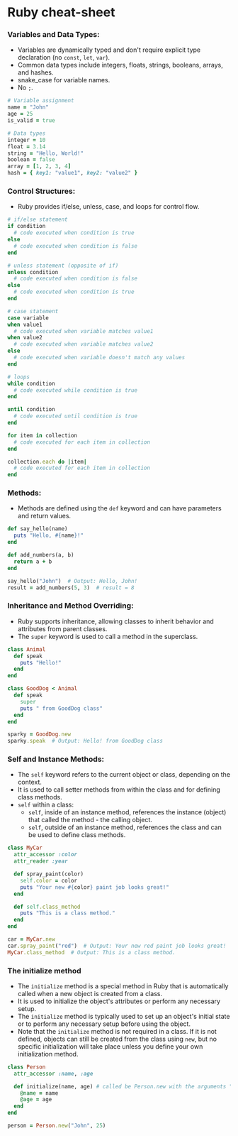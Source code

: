 # Ruby cheat-sheet

### Variables and Data Types:
* Variables are dynamically typed and don't require explicit type declaration (no ```const```, ```let```, ```var```).
* Common data types include integers, floats, strings, booleans, arrays, and hashes.
* snake_case for variable names.
* No ```;```.

``` Ruby
# Variable assignment
name = "John"
age = 25
is_valid = true

# Data types
integer = 10
float = 3.14
string = "Hello, World!"
boolean = false
array = [1, 2, 3, 4]
hash = { key1: "value1", key2: "value2" }

```

### Control Structures:
* Ruby provides if/else, unless, case, and loops for control flow.

```Ruby
# if/else statement
if condition
  # code executed when condition is true
else
  # code executed when condition is false
end

# unless statement (opposite of if)
unless condition
  # code executed when condition is false
else
  # code executed when condition is true
end

# case statement
case variable
when value1
  # code executed when variable matches value1
when value2
  # code executed when variable matches value2
else
  # code executed when variable doesn't match any values
end

# loops
while condition
  # code executed while condition is true
end

until condition
  # code executed until condition is true
end

for item in collection
  # code executed for each item in collection
end

collection.each do |item|
  # code executed for each item in collection
end
```

### Methods:
* Methods are defined using the ```def``` keyword and can have parameters and return values.

```Ruby
def say_hello(name)
  puts "Hello, #{name}!"
end

def add_numbers(a, b)
  return a + b
end

say_hello("John")  # Output: Hello, John!
result = add_numbers(5, 3)  # result = 8
```

### Inheritance and Method Overriding:
* Ruby supports inheritance, allowing classes to inherit behavior and attributes from parent classes.
* The ```super``` keyword is used to call a method in the superclass.

```Ruby
class Animal
  def speak
    puts "Hello!"
  end
end

class GoodDog < Animal
  def speak
    super
    puts " from GoodDog class"
  end
end

sparky = GoodDog.new
sparky.speak  # Output: Hello! from GoodDog class
```

### Self and Instance Methods:
* The ```self``` keyword refers to the current object or class, depending on the context.
* It is used to call setter methods from within the class and for defining class methods.
* ```self``` within a class:
  * ```self```, inside of an instance method, references the instance (object) that called the method - the calling object.
  * ```self```, outside of an instance method, references the class and can be used to define class methods.

```Ruby
class MyCar
  attr_accessor :color
  attr_reader :year

  def spray_paint(color)
    self.color = color
    puts "Your new #{color} paint job looks great!"
  end

  def self.class_method
    puts "This is a class method."
  end
end

car = MyCar.new
car.spray_paint("red")  # Output: Your new red paint job looks great!
MyCar.class_method  # Output: This is a class method.
```

### The **initialize** method
* The ```initialize``` method is a special method in Ruby that is automatically called when a new object is created from a class.
* It is used to initialize the object's attributes or perform any necessary setup.
* The ```initialize``` method is typically used to set up an object's initial state or to perform any necessary setup before using the object.
* Note that the ```initialize``` method is not required in a class. If it is not defined, objects can still be created from the class using ```new```, but no specific initialization will take place unless you define your own initialization method.

```Ruby
class Person
  attr_accessor :name, :age

  def initialize(name, age) # called be Person.new with the arguments "John" and 25
    @name = name
    @age = age
  end
end

person = Person.new("John", 25)
```
